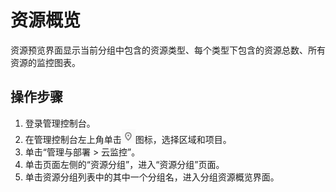 # 资源概览<a name="ZH-CN_TOPIC_0102896411"></a>

资源预览界面显示当前分组中包含的资源类型、每个类型下包含的资源总数、所有资源的监控图表。

## 操作步骤<a name="section17220135318513"></a>

1.  登录管理控制台。
2.  在管理控制台左上角单击![](figures/icon-region.png)图标，选择区域和项目。
3.  单击“管理与部署 \> 云监控”。
4.  单击页面左侧的“资源分组”，进入“资源分组”页面。
5.  单击资源分组列表中的其中一个分组名，进入分组资源概览界面。

